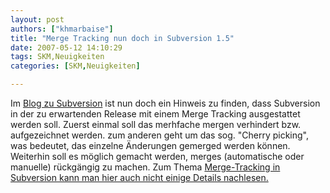 ```yaml
---
layout: post
authors: ["khmarbaise"]
title: "Merge Tracking nun doch in Subversion 1.5"
date: 2007-05-12 14:10:29
tags: SKM,Neuigkeiten
categories: [SKM,Neuigkeiten]

---
```

Im <a href="http://blogs.open.collab.net/svn/2007/05/the_subversion__1.html"  title="Blog zu Subversion">Blog zu Subversion</a> ist nun doch ein Hinweis zu finden, dass Subversion in der zu erwartenden Release mit einem Merge Tracking ausgestattet werden soll. Zuerst einmal soll das merhfache mergen verhindert bzw. aufgezeichnet werden. zum anderen geht um das sog. "Cherry picking", was bedeutet, das einzelne Änderungen gemerged werden können. Weiterhin soll es möglich gemacht werden, merges (automatische oder manuelle) rückgängig zu machen. Zum Thema <a href="http://subversion.tigris.org/merge-tracking/">Merge-Tracking in Subversion kann man hier auch nicht einige Details nachlesen.</a>

